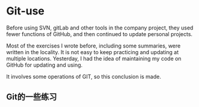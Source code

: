 # Git-use
Before using SVN, gitLab and other tools in the company project, they used fewer functions of GitHub, and then continued to update personal projects.

Most of the exercises I wrote before, including some summaries, were written in the locality. It is not easy to keep practicing and updating at multiple locations. Yesterday, I had the idea of maintaining my code on GitHub for updating and using.

It involves some operations of GIT, so this conclusion is made.

## Git的一些练习